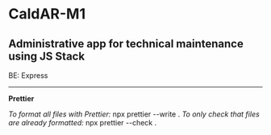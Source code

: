# CaldAR-M1

## Administrative app for technical maintenance using JS Stack

BE: Express

---

**Prettier**

*To format all files with Prettier:*
npx prettier --write .
*To only check that files are already formatted:*
npx prettier --check .

